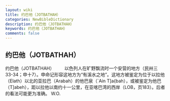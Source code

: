 ```yaml
---
layout: wiki
title: 约巴他（JOTBATHAH）
categories: NewBibleDictionary
description: 约巴他（JOTBATHAH）
keywords: 约巴他（JOTBATHAH）
comments: false
---
```


## 约巴他（JOTBATHAH）



约巴他（JOTBATHAH）
　　以色列人在旷野飘流时一个安营的地方（民卅三33-34；申十7）。申命记形容这地方为“有溪水之地”。这地方被鉴定为位于以拉他（Elath）以北的亚拉巴（Arabah）的他巴泉（`Ain
T]a{bah），或被鉴定为他巴（T]abeh），距以拉他以南约十一公里，在亚喀巴湾的西岸（LOB，页183）。后者的看法可能更为准确。
W.O.




